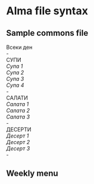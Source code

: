 # Alma file syntax

## Sample commons file  
Всеки ден  
\-  
СУПИ    
*Супа 1*  
*Супа 2*  
*Супа 3*  
*Супа 4*  
\-  
САЛАТИ  
*Салата 1*  
*Салата 2*  
*Салата 3*  
\-  
ДЕСЕРТИ  
*Десерт 1*  
*Десерт 2*  
*Десерт 3*  
\-  

## Weekly menu